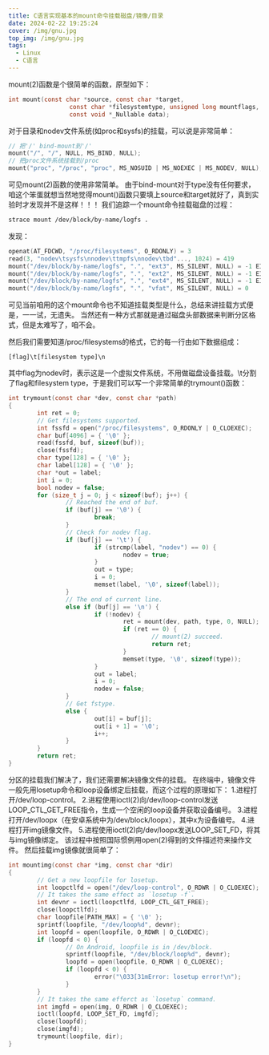 ```yaml
---
title: C语言实现基本的mount命令挂载磁盘/镜像/目录
date: 2024-02-22 19:25:24
cover: /img/gnu.jpg
top_img: /img/gnu.jpg
tags:
  - Linux
  - C语言
---
```

mount(2)函数是个很简单的函数，原型如下：
```C
int mount(const char *source, const char *target,
                 const char *filesystemtype, unsigned long mountflags,
                 const void *_Nullable data);
```
对于目录和nodev文件系统(如proc和sysfs)的挂载，可以说是非常简单：
```C
// 把'/' bind-mount到'/'
mount("/", "/", NULL, MS_BIND, NULL);
// 把proc文件系统挂载到/proc
mount("proc", "/proc", "proc", MS_NOSUID | MS_NOEXEC | MS_NODEV, NULL);
```
可见mount(2)函数的使用非常简单。
由于bind-mount对于type没有任何要求，咱这个笨蛋就想当然地觉得mount()函数只要填上source和target就好了，真到实验时才发现并不是这样！！！
我们追踪一个mount命令挂载磁盘的过程：
```sh
strace mount /dev/block/by-name/logfs .
```
发现：
```C
openat(AT_FDCWD, "/proc/filesystems", O_RDONLY) = 3
read(3, "nodev\tsysfs\nnodev\ttmpfs\nnodev\tbd"..., 1024) = 419
mount("/dev/block/by-name/logfs", ".", "ext3", MS_SILENT, NULL) = -1 EINVAL (Invalid argument)
mount("/dev/block/by-name/logfs", ".", "ext2", MS_SILENT, NULL) = -1 EINVAL (Invalid argument)
mount("/dev/block/by-name/logfs", ".", "ext4", MS_SILENT, NULL) = -1 EINVAL (Invalid argument)
mount("/dev/block/by-name/logfs", ".", "vfat", MS_SILENT, NULL) = 0
```
可见当前咱用的这个mount命令也不知道挂载类型是什么，总结来讲挂载方式便是，一一试，无遗失。
当然还有一种方式那就是通过磁盘头部数据来判断分区格式，但是太难写了，咱不会。

然后我们需要知道/proc/filesystems的格式，它的每一行由如下数据组成：
```
[flag]\t[filesystem type]\n
```
其中flag为nodev时，表示这是一个虚拟文件系统，不用做磁盘设备挂载。\t分割了flag和filesystem type，于是我们可以写一个非常简单的trymount()函数：
```C
int trymount(const char *dev, const char *path)
{
        int ret = 0;
        // Get filesystems supported.
        int fssfd = open("/proc/filesystems", O_RDONLY | O_CLOEXEC);
        char buf[4096] = { '\0' };
        read(fssfd, buf, sizeof(buf));
        close(fssfd);
        char type[128] = { '\0' };
        char label[128] = { '\0' };
        char *out = label;
        int i = 0;
        bool nodev = false;
        for (size_t j = 0; j < sizeof(buf); j++) {
                // Reached the end of buf.
                if (buf[j] == '\0') {
                        break;
                }
                // Check for nodev flag.
                if (buf[j] == '\t') {
                        if (strcmp(label, "nodev") == 0) {
                                nodev = true;
                        }
                        out = type;
                        i = 0;
                        memset(label, '\0', sizeof(label));
                }
                // The end of current line.
                else if (buf[j] == '\n') {
                        if (!nodev) {
                                ret = mount(dev, path, type, 0, NULL);
                                if (ret == 0) {
                                        // mount(2) succeed.
                                        return ret;
                                }
                                memset(type, '\0', sizeof(type));
                        }
                        out = label;
                        i = 0;
                        nodev = false;
                }
                // Get fstype.
                else {
                        out[i] = buf[j];
                        out[i + 1] = '\0';
                        i++;
                }
        }
        return ret;
}
```
分区的挂载我们解决了，我们还需要解决镜像文件的挂载。
在终端中，镜像文件一般先用losetup命令和loop设备绑定后挂载，而这个过程的原理如下：
1.进程打开/dev/loop-control。
2.进程使用ioctl(2)向/dev/loop-control发送LOOP_CTL_GET_FREE指令，生成一个空闲的loop设备并获取设备编号。
3.进程打开/dev/loopx（在安卓系统中为/dev/block/loopx），其中x为设备编号。
4.进程打开img镜像文件。
5.进程使用ioctl(2)向/dev/loopx发送LOOP_SET_FD，将其与img镜像绑定。
该过程中按照国际惯例用open(2)得到的文件描述符来操作文件。
然后挂载img镜像就很简单了：
```C
int mountimg(const char *img, const char *dir)
{
        // Get a new loopfile for losetup.
        int loopctlfd = open("/dev/loop-control", O_RDWR | O_CLOEXEC);
        // It takes the same effect as `losetup -f`.
        int devnr = ioctl(loopctlfd, LOOP_CTL_GET_FREE);
        close(loopctlfd);
        char loopfile[PATH_MAX] = { '\0' };
        sprintf(loopfile, "/dev/loop%d", devnr);
        int loopfd = open(loopfile, O_RDWR | O_CLOEXEC);
        if (loopfd < 0) {
                // On Android, loopfile is in /dev/block.
                sprintf(loopfile, "/dev/block/loop%d", devnr);
                loopfd = open(loopfile, O_RDWR | O_CLOEXEC);
                if (loopfd < 0) {
                        error("\033[31mError: losetup error!\n");
                }
        }
        // It takes the same efferct as `losetup` command.
        int imgfd = open(img, O_RDWR | O_CLOEXEC);
        ioctl(loopfd, LOOP_SET_FD, imgfd);
        close(loopfd);
        close(imgfd);
        trymount(loopfile, dir);
}
```
